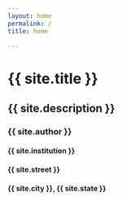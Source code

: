 ```yaml
---
layout: home
permalink: /
title: home

---
```


<h1 class="profile">{{ site.title }}</h1>
<h2 class="profile">{{ site.description }}</h2>
<h3 class="profile">{{ site.author }}</h3>
<h4 class="profile">{{ site.institution }}</h4>
<h4 class="profile">{{ site.street }}</h4>
<h4 class="profile">{{ site.city }}, {{ site.state }} </h4>